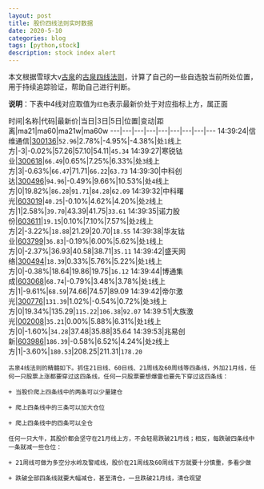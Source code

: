 ```yaml
---
layout: post
title: 股价四线法则实时数据
date: 2020-5-10
categories: blog
tags: [python,stock]
description: stock index alert
---
```



本文根据雪球大v[古泉](https://xueqiu.com/u/7148646888)的[古泉四线法则](https://xueqiu.com/7148646888/130498192)，计算了自己的一些自选股当前所处位置，用于持续追踪验证，帮助自己进行判断。

**说明**：下表中4线对应取值为`红色`表示最新价处于对应指标上方，属正面

时间|名称|代码|最新价|当日|3日|5日|位置|变动|距离|ma21|ma60|ma21w|ma60w
---|---|---|---|---|---|---|---|---
14:39:24|信维通信|[300136](https://xueqiu.com/S/SZ300136)|`52.96`|2.78%|-4.95%|-4.38%|处`1`线上方|-3|-0.02%|57.26|57.10|54.11|`45.34`
14:39:27|寒锐钴业|[300618](https://xueqiu.com/S/SZ300618)|`66.49`|0.65%|7.25%|6.33%|处`3`线上方|3|-0.63%|`66.47`|71.71|`66.22`|`63.73`
14:39:30|中科创达|[300496](https://xueqiu.com/S/SZ300496)|`94.96`|-0.49%|9.66%|10.53%|处`4`线上方|0|19.82%|`86.28`|`91.71`|`84.28`|`62.09`
14:39:32|中科曙光|[603019](https://xueqiu.com/S/SH603019)|`40.25`|-0.10%|4.62%|4.20%|处`2`线上方|1|2.58%|`39.70`|43.39|41.75|`33.61`
14:39:35|诺力股份|[603611](https://xueqiu.com/S/SH603611)|`19.15`|0.10%|7.10%|7.57%|处`2`线上方|2|-3.22%|`18.88`|21.29|20.70|`18.55`
14:39:38|华友钴业|[603799](https://xueqiu.com/S/SH603799)|`36.83`|-0.19%|6.00%|5.62%|处`1`线上方|0|-2.37%|36.93|40.58|38.71|`35.11`
14:39:42|盛天网络|[300494](https://xueqiu.com/S/SZ300494)|`18.39`|0.33%|5.76%|5.22%|处`1`线上方|0|-0.38%|18.64|19.86|19.75|`16.12`
14:39:44|博通集成|[603068](https://xueqiu.com/S/SH603068)|`68.74`|-0.79%|3.48%|3.78%|处`1`线上方|1|-9.61%|`68.59`|74.66|74.57|89.09
14:39:42|帝尔激光|[300776](https://xueqiu.com/S/SZ300776)|`131.39`|1.02%|-0.54%|0.72%|处`3`线上方|0|19.34%|135.29|`115.22`|`106.38`|`92.07`
14:39:51|大族激光|[002008](https://xueqiu.com/S/SZ002008)|`35.21`|0.00%|5.88%|6.31%|处`1`线上方|0|-1.60%|`34.28`|37.48|35.88|35.64
14:39:53|兆易创新|[603986](https://xueqiu.com/S/SH603986)|`186.39`|-0.58%|6.52%|4.24%|处`2`线上方|1|-3.60%|`180.53`|208.25|211.31|`178.20`

```
古泉4线法则的精髓如下。抓住21日线、60日线、21周线及60周线等四条线，外加21月线，任何一只股票上涨都要穿过这四条线，任何一只股票要想爆雷也要先下穿过这四条线：

+ 当股价爬上四条线中的两条可以少量建仓

+ 爬上四条线中的三条可以加大仓位

+ 爬上四条线中的四条可以全仓

任何一只大牛，其股价都会坚守在21月线上方，不会轻易跌破21月线；相反，每跌破四条线中一条就减一些仓位：

+ 21周线可做为多空分水岭及警戒线，股价在21周线及60周线下方就要十分慎重，多看少做

+ 跌破全部四条线就要大幅减仓，甚至清仓，一旦跌破21月线，清仓观望
```